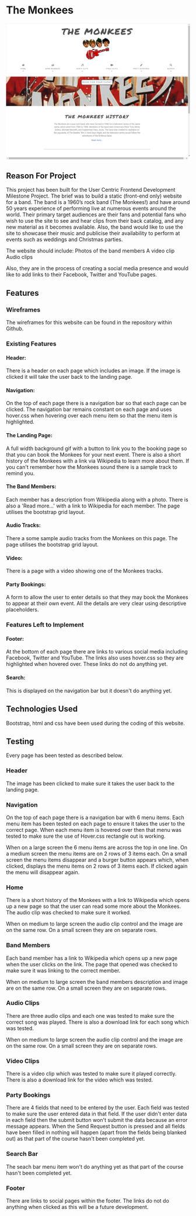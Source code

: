 # The Monkees

<img src="assets/images/main-page-screen-print.png">

## Reason For Project

This project has been built for the User Centric Frontend Development Milestone Project. The brief was to build a static (front-end only) website for a band. 
The band is a 1960’s rock band (The Monkees!) and have around 50 years experience of performing live at numerous events around the world. 
Their primary target audiences are their fans and potential fans who wish to use the site to see and hear clips from their back catalog, and any new material as it becomes available.
Also, the band would like to use the site to showcase their music and publicise their availability to perform at events such as weddings and Christmas parties.

The website should include:
Photos of the band members
A video clip
Audio clips

Also, they are in the process of creating a social media presence and would like to add links to their Facebook, Twitter and YouTube pages.

## Features

### Wireframes

The wireframes for this website can be found in the repository within Github. 

### Existing Features

#### Header:
There is a header on each page which includes an image. If the image is clicked it will take the user back to the landing page. 

#### Navigation:
On the top of each page there is a navigation bar so that each page can be clicked. The navigation bar remains constant on each page and uses hover.css when hovering over each menu item so that the menu item is highlighted. 

#### The Landing Page:
A full width background gif with a button to link you to the booking page so that you can book the Monkees for your next event. There is also a short history of the Monkees with a link via Wikipedia to learn more about them. 
If you can't remember how the Monkees sound there is a sample track to remind you. 

#### The Band Members:
Each member has a description from Wikipedia along with a photo. There is also a 'Read more...' with a link to Wikipedia for each member. The page utilises the bootstrap grid layout. 

#### Audio Tracks:
There a some sample audio tracks from the Monkees on this page. The page utilises the bootstrap grid layout. 

#### Video:
There is a page with a video showing one of the Monkees tracks. 

#### Party Bookings:
A form to allow the user to enter details so that they may book the Monkees to appear at their own event. All the details are very clear using descriptive placeholders. 

### Features Left to Implement

#### Footer:
At the bottom of each page there are links to various social media including Facebook, Twitter and YouTube. The links also uses hover.css so they are highlighted when hovered over. These links do not do anything yet. 

#### Search:
This is displayed on the navigation bar but it doesn't do anything yet. 

## Technologies Used

Bootstrap, html and css have been used during the coding of this website. 

## Testing
Every page has been tested as described below.

### Header

The image has been clicked to make sure it takes the user back to the landing page. 

### Navigation

On the top of each page there is a navigation bar with 6 menu items. Each menu item has been tested on each page to ensure it takes the user to the correct page. When each menu item is hovered over then that menu was tested to make sure the use of Hover.css rectangle out is working. 

When on a large screen the 6 menu items are across the top in one line. On a medium screen the menu items are on 2 rows of 3 items each. On a small screen the menu items disappear and a burger button appears which, when clicked, displays the menu items on 2 rows of 3 items each. If clicked again the menu will disappear again.  

### Home

There is a short history of the Monkees with a link to Wikipedia which opens up a new page so that the user can read some more about the Monkees. The audio clip was checked to make sure it worked.  

When on medium to large screen the audio clip control and the image are on the same row. On a small screen they are on separate rows. 

### Band Members

Each band member has a link to Wikipedia which opens up a new page when the user clicks on the link. The page that opened was checked to make sure it was linking to the correct member. 

When on medium to large screen the band members description and image are on the same row. On a small screen they are on separate rows. 

### Audio Clips

There are three audio clips and each one was tested to make sure the correct song was played. There is also a download link for each song which was tested. 

When on medium to large screen the audio clip control and the image are on the same row. On a small screen they are on separate rows. 

### Video Clips

There is a video clip which was tested to make sure it played correctly. There is also a download link for the video which was tested. 

### Party Bookings

There are 4 fields that need to be entered by the user. Each field was tested to make sure the user entered data in that field. If the user didn't enter data in each field then the submit button won't submit the data because an error message appears. When the Send Request button is pressed and all fields have been filled in nothing will happen (apart from the fields being blanked out) as that part of the course hasn't been completed yet. 

### Search Bar

The seach bar menu item won't do anything yet as that part of the course hasn't been completed yet. 

### Footer

There are links to social pages within the footer. The links do not do anything when clicked as this will be a future development. 

